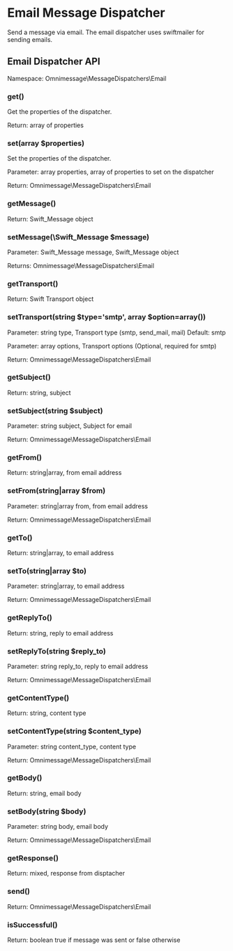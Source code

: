 # Email Message Dispatcher

Send a message via email. The email dispatcher uses swiftmailer
for sending emails.

## Email Dispatcher API

Namespace: Omnimessage\MessageDispatchers\Email

### get()

Get the properties of the dispatcher.

Return: array of properties

### set(array $properties)

Set the properties of the dispatcher.

Parameter: array properties, array of properties to set on the dispatcher

Return: Omnimessage\MessageDispatchers\Email

### getMessage()

Return: Swift_Message object

### setMessage(\Swift_Message $message)

Parameter: Swift_Message message, Swift_Message object

Returns: Omnimessage\MessageDispatchers\Email

### getTransport()

Return: Swift Transport object

### setTransport(string $type='smtp', array $option=array())

Parameter: string type, Transport type (smtp, send_mail, mail) Default: smtp

Parameter: array options, Transport options (Optional, required for smtp)

Return: Omnimessage\MessageDispatchers\Email

### getSubject()

Return: string, subject

### setSubject(string $subject)

Parameter: string subject, Subject for email

Return: Omnimessage\MessageDispatchers\Email

### getFrom()

Return: string|array, from email address

### setFrom(string|array $from)

Parameter: string|array from, from email address

Return: Omnimessage\MessageDispatchers\Email

### getTo()

Return: string|array, to email address

### setTo(string|array $to)

Parameter: string|array, to email address

Return: Omnimessage\MessageDispatchers\Email

### getReplyTo()

Return: string, reply to email address

### setReplyTo(string $reply_to)

Parameter: string reply_to, reply to email address

Return: Omnimessage\MessageDispatchers\Email

### getContentType()

Return: string, content type

### setContentType(string $content_type)

Parameter: string content_type, content type

Return: Omnimessage\MessageDispatchers\Email

### getBody()

Return: string, email body

### setBody(string $body)

Parameter: string body, email body

Return: Omnimessage\MessageDispatchers\Email

### getResponse()

Return: mixed, response from disptacher

### send()

Return: Omnimessage\MessageDispatchers\Email

### isSuccessful()

Return: boolean true if message was sent or false otherwise


